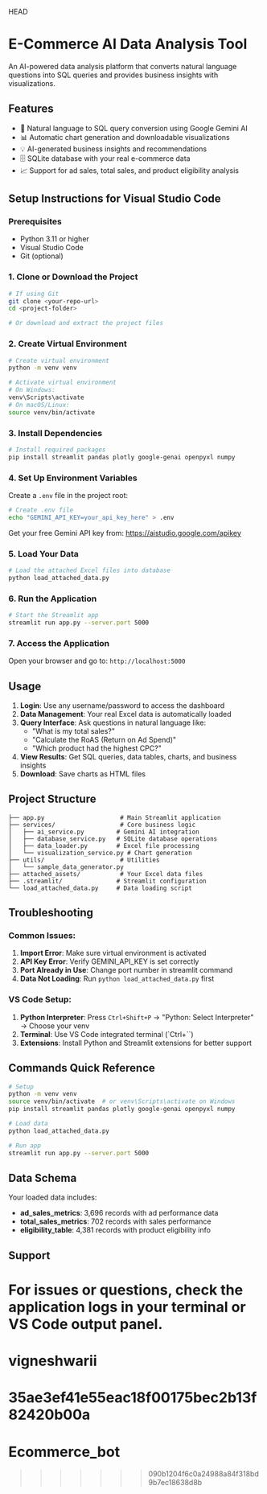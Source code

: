 
HEAD

# E-Commerce AI Data Analysis Tool

An AI-powered data analysis platform that converts natural language questions into SQL queries and provides business insights with visualizations.

## Features

- 🤖 Natural language to SQL query conversion using Google Gemini AI
- 📊 Automatic chart generation and downloadable visualizations
- 💡 AI-generated business insights and recommendations
- 🗄️ SQLite database with your real e-commerce data
- 📈 Support for ad sales, total sales, and product eligibility analysis

## Setup Instructions for Visual Studio Code

### Prerequisites

- Python 3.11 or higher
- Visual Studio Code
- Git (optional)

### 1. Clone or Download the Project

```bash
# If using Git
git clone <your-repo-url>
cd <project-folder>

# Or download and extract the project files
```

### 2. Create Virtual Environment

```bash
# Create virtual environment
python -m venv venv

# Activate virtual environment
# On Windows:
venv\Scripts\activate
# On macOS/Linux:
source venv/bin/activate
```

### 3. Install Dependencies

```bash
# Install required packages
pip install streamlit pandas plotly google-genai openpyxl numpy
```

### 4. Set Up Environment Variables

Create a `.env` file in the project root:

```bash
# Create .env file
echo "GEMINI_API_KEY=your_api_key_here" > .env
```

Get your free Gemini API key from: https://aistudio.google.com/apikey

### 5. Load Your Data

```bash
# Load the attached Excel files into database
python load_attached_data.py
```

### 6. Run the Application

```bash
# Start the Streamlit app
streamlit run app.py --server.port 5000
```

### 7. Access the Application

Open your browser and go to: `http://localhost:5000`

## Usage

1. **Login**: Use any username/password to access the dashboard
2. **Data Management**: Your real Excel data is automatically loaded
3. **Query Interface**: Ask questions in natural language like:
   - "What is my total sales?"
   - "Calculate the RoAS (Return on Ad Spend)"
   - "Which product had the highest CPC?"
4. **View Results**: Get SQL queries, data tables, charts, and business insights
5. **Download**: Save charts as HTML files

## Project Structure

```
├── app.py                     # Main Streamlit application
├── services/                  # Core business logic
│   ├── ai_service.py         # Gemini AI integration
│   ├── database_service.py   # SQLite database operations
│   ├── data_loader.py        # Excel file processing
│   └── visualization_service.py # Chart generation
├── utils/                     # Utilities
│   └── sample_data_generator.py
├── attached_assets/           # Your Excel data files
├── .streamlit/               # Streamlit configuration
└── load_attached_data.py     # Data loading script
```

## Troubleshooting

### Common Issues:

1. **Import Error**: Make sure virtual environment is activated
2. **API Key Error**: Verify GEMINI_API_KEY is set correctly
3. **Port Already in Use**: Change port number in streamlit command
4. **Data Not Loading**: Run `python load_attached_data.py` first

### VS Code Setup:

1. **Python Interpreter**: Press `Ctrl+Shift+P` → "Python: Select Interpreter" → Choose your venv
2. **Terminal**: Use VS Code integrated terminal (`Ctrl+``)
3. **Extensions**: Install Python and Streamlit extensions for better support

## Commands Quick Reference

```bash
# Setup
python -m venv venv
source venv/bin/activate  # or venv\Scripts\activate on Windows
pip install streamlit pandas plotly google-genai openpyxl numpy

# Load data
python load_attached_data.py

# Run app
streamlit run app.py --server.port 5000
```

## Data Schema

Your loaded data includes:

- **ad_sales_metrics**: 3,696 records with ad performance data
- **total_sales_metrics**: 702 records with sales performance
- **eligibility_table**: 4,381 records with product eligibility info

## Support

# For issues or questions, check the application logs in your terminal or VS Code output panel.

# vigneshwarii

35ae3ef41e55eac18f00175bec2b13f82420b00a
=======
# Ecommerce_bot
>>>>>>> 090b1204f6c0a24988a84f318bd9b7ec18638d8b
